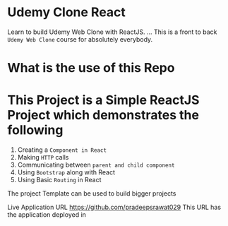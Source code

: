 # Udemy Clone React
Learn to build Udemy Web Clone with ReactJS. ... This is a front to back `Udemy Web Clone` course for absolutely everybody.

# What is the use of this Repo

# This Project is a Simple ReactJS Project which demonstrates the following

1. Creating a `Component in React` 
2. Making `HTTP` calls
3. Communicating between `parent and child component`
4. Using `Bootstrap` along with React
4. Using Basic `Routing` in React

The project Template can be used to build bigger projects

Live Application URL
https://github.com/pradeepsrawat029
This URL has the application deployed in
